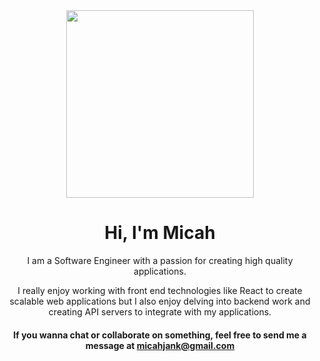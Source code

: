 <div>
  <div align="center">
  <img width="300px" src=https://i.ibb.co/dPtXdHj/micah.png" >
  <h1>Hi, I'm Micah</h1>
  <p>I am a Software Engineer with a passion for creating high quality applications.</p>
  <p>I really enjoy working with front end technologies like React to create scalable web applications but I also enjoy delving into backend work and creating API servers to integrate with my applications.</p>
  <h4>If you wanna chat or collaborate on something, feel free to send me a message at <a href="micahjank@gmail.com">micahjank@gmail.com</a></h4>
  </div>
</div>
<!--
**MicahJank/MicahJank** is a ✨ _special_ ✨ repository because its `README.md` (this file) appears on your GitHub profile.

Here are some ideas to get you started:

- 🔭 I’m currently working on ...
- 🌱 I’m currently learning ...
- 👯 I’m looking to collaborate on ...
- 🤔 I’m looking for help with ...
- 💬 Ask me about ...
- 📫 How to reach me: ...
- 😄 Pronouns: ...
- ⚡ Fun fact: ...
-->
